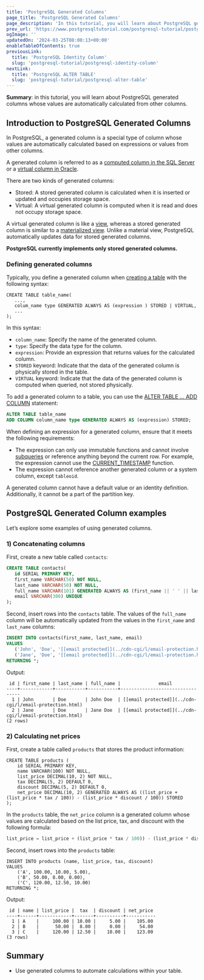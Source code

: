 ```yaml
---
title: 'PostgreSQL Generated Columns'
page_title: 'PostgreSQL Generated Columns'
page_description: 'In this tutorial, you will learn about PostgreSQL generated columns whose values are automatically calculated from other columns.'
prev_url: 'https://www.postgresqltutorial.com/postgresql-tutorial/postgresql-generated-columns/'
ogImage: ''
updatedOn: '2024-03-25T08:00:13+00:00'
enableTableOfContents: true
previousLink:
  title: 'PostgreSQL Identity Column'
  slug: 'postgresql-tutorial/postgresql-identity-column'
nextLink:
  title: 'PostgreSQL ALTER TABLE'
  slug: 'postgresql-tutorial/postgresql-alter-table'
---
```


**Summary**: in this tutorial, you will learn about PostgreSQL generated columns whose values are automatically calculated from other columns.

## Introduction to PostgreSQL Generated Columns

In PostgreSQL, a generated column is a special type of column whose values are automatically calculated based on expressions or values from other columns.

A generated column is referred to as a [computed column in the SQL Server](https://www.sqlservertutorial.net/sql-server-basics/sql-server-computed-columns/) or a [virtual column in Oracle](https://www.oracletutorial.com/oracle-basics/oracle-virtual-column/).

There are two kinds of generated columns:

- Stored: A stored generated column is calculated when it is inserted or updated and occupies storage space.
- Virtual: A virtual generated column is computed when it is read and does not occupy storage space.

A virtual generated column is like a [view](../postgresql-views), whereas a stored generated column is similar to a [materialized view](../postgresql-views/postgresql-materialized-views). Unlike a material view, PostgreSQL automatically updates data for stored generated columns.

**PostgreSQL currently implements only stored generated columns.**

### Defining generated columns

Typically, you define a generated column when [creating a table](postgresql-create-table) with the following syntax:

```plaintextsql
CREATE TABLE table_name(
   ...,
   colum_name type GENERATED ALWAYS AS (expression ) STORED | VIRTUAL,
   ...
);
```

In this syntax:

- `column_name`: Specify the name of the generated column.
- `type`: Specify the data type for the column.
- `expression`: Provide an expression that returns values for the calculated column.
- `STORED` keyword: Indicate that the data of the generated column is physically stored in the table.
- `VIRTUAL` keyword: Indicate that the data of the generated column is computed when queried, not stored physically.

To add a generated column to a table, you can use the [ALTER TABLE … ADD COLUMN](postgresql-add-column) statement:

```sql
ALTER TABLE table_name
ADD COLUMN column_name type GENERATED ALWAYS AS (expression) STORED;
```

When defining an expression for a generated column, ensure that it meets the following requirements:

- The expression can only use immutable functions and cannot involve [subqueries](postgresql-subquery) or reference anything beyond the current row. For example, the expression cannot use the [CURRENT_TIMESTAMP](../postgresql-date-functions/postgresql-current_timestamp) function.
- The expression cannot reference another generated column or a system column, except `tableoid`.

A generated column cannot have a default value or an identity definition. Additionally, it cannot be a part of the partition key.

## PostgreSQL Generated Column examples

Let’s explore some examples of using generated columns.

### 1\) Concatenating columns

First, create a new table called `contacts`:

```sql
CREATE TABLE contacts(
   id SERIAL PRIMARY KEY,
   first_name VARCHAR(50) NOT NULL,
   last_name VARCHAR(50) NOT NULL,
   full_name VARCHAR(101) GENERATED ALWAYS AS (first_name || ' ' || last_name) STORED,
   email VARCHAR(300) UNIQUE
);

```

Second, insert rows into the `contacts` table. The values of the `full_name` column will be automatically updated from the values in the `first_name` and `last_name` columns:

```sql
INSERT INTO contacts(first_name, last_name, email)
VALUES
   ('John', 'Doe', '[[email protected]](../cdn-cgi/l/email-protection.html)'),
   ('Jane', 'Doe', '[[email protected]](../cdn-cgi/l/email-protection.html)')
RETURNING *;
```

Output:

```text
 id | first_name | last_name | full_name |              email
----+------------+-----------+-----------+---------------------------------
  1 | John       | Doe       | John Doe  | [[email protected]](../cdn-cgi/l/email-protection.html)
  2 | Jane       | Doe       | Jane Doe  | [[email protected]](../cdn-cgi/l/email-protection.html)
(2 rows)
```

### 2\) Calculating net prices

First, create a table called `products` that stores the product information:

```
CREATE TABLE products (
    id SERIAL PRIMARY KEY,
    name VARCHAR(100) NOT NULL,
    list_price DECIMAL(10, 2) NOT NULL,
    tax DECIMAL(5, 2) DEFAULT 0,
    discount DECIMAL(5, 2) DEFAULT 0,
    net_price DECIMAL(10, 2) GENERATED ALWAYS AS ((list_price + (list_price * tax / 100)) - (list_price * discount / 100)) STORED
);
```

In the `products` table, the `net_price` column is a generated column whose values are calculated based on the list price, tax, and discount with the following formula:

```sql
list_price = list_price + (list_price * tax / 100)) - (list_price * discount / 100)
```

Second, insert rows into the `products` table:

```
INSERT INTO products (name, list_price, tax, discount)
VALUES
    ('A', 100.00, 10.00, 5.00),
    ('B', 50.00, 8.00, 0.00),
    ('C', 120.00, 12.50, 10.00)
RETURNING *;
```

Output:

```
 id | name | list_price |  tax  | discount | net_price
----+------+------------+-------+----------+-----------
  1 | A    |     100.00 | 10.00 |     5.00 |    105.00
  2 | B    |      50.00 |  8.00 |     0.00 |     54.00
  3 | C    |     120.00 | 12.50 |    10.00 |    123.00
(3 rows)
```

## Summary

- Use generated columns to automate calculations within your table.
